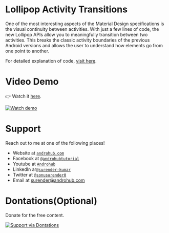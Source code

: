 # Lollipop Activity Transitions
One of the most interesting aspects of the Material Design specifications is the visual continuity between activities. With just a few lines of code, the new Lollipop APIs allow you to meaningfully transition between two activities. This breaks the classic activity boundaries of the previous Android versions and allows the user to understand how elements go from one point to another.

For detailed explanation of code, [visit here](http://www.androhub.com/lollipop-activity-transitions/).

# Video Demo
👉 Watch it <a href="https://youtu.be/RjiK45wC924">here</a>.
<br>

[![Watch demo](http://i3.ytimg.com/vi/RjiK45wC924/hqdefault.jpg)](https://youtu.be/RjiK45wC924)

# Support
Reach out to me at one of the following places!

- Website at <a href="http://www.androhub.com/" target="_blank">`androhub.com`</a>
- Facebook at <a href="https://www.facebook.com/androhubtutorial/" target="_blank">`@androhubtutorial`</a>
- Youtube at <a href="https://www.youtube.com/channel/UCHJh3E9mtRzbM3WVVl9glJg" target="_blank">`Androhub`</a>
- LinkedIn ar<a href="https://www.linkedin.com/in/surender-kumar-681472a8?originalSubdomain=in" target="_blank">`@surender-kumar`</a>
- Twitter at <a href="https://twitter.com/sonusurender0/" target="_blank">`@sonusurender0`</a>
- Email at surender@androhub.com

# Dontations(Optional)
Donate for the free content.
<br>

[![Support via Dontations](https://www.paypalobjects.com/en_GB/i/btn/btn_donateCC_LG.gif)](https://www.paypal.com/cgi-bin/webscr?cmd=_donations&business=sonu.surendra0%40gmail.com&currency_code=USD&source=url)
